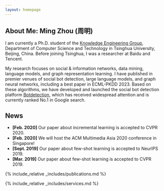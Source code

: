 ```yaml
---
layout: homepage
---
```


## About Me: Ming Zhou (周明)

I am currently a Ph.D. student of the [Knowledge Engineering Group](https://keg.cs.tsinghua.edu.cn/), Department of Computer Science and Technology in Tsinghua University, Beijing, China. Before joining Tsinghua, I was a researcher at Baidu and Tencent. 

My research focuses on social & information networks, data mining, language models, and graph representation learning. I have published in premier venues of social bot detection, large language models, and graph neural networks, including a best paper in ECML-PKDD 2023. Based on these algorithms, we have developed and launched the social bot detection platform [Botdetection](https://botdetection.aminer.cn/robotmain), which has received widespread attention and is currently ranked No.1 in Google search.


## News

- **[Feb. 2020]** Our paper about incremental learning is accepted to CVPR 2020.
- **[Feb. 2020]** We will host the ACM Multimedia Asia 2020 conference in Singapore!
- **[Sept. 2019]** Our paper about few-shot learning is accepted to NeurIPS 2019.
- **[Mar. 2019]** Our paper about few-shot learning is accepted to CVPR 2019.

{% include_relative _includes/publications.md %}

{% include_relative _includes/services.md %}
